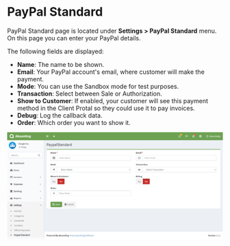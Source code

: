 PayPal Standard
================

PayPal Standard page is located under **Settings > PayPal Standard** menu. On this page you can enter your PayPal details.

The following fields are displayed:

- **Name**: The name to be shown.
- **Email**: Your PayPal account's email, where customer will make the payment.
- **Mode**: You can use the Sandbox mode for test purposes.
- **Transaction**: Select between Sale or Authorization.
- **Show to Customer**: If enabled, your customer will see this payment method in the Client Protal so they could use it to pay invoices.
- **Debug**: Log the callback data.
- **Order**: Which order you want to show it.

![paypal standard](_images/paypal_standard.png)

